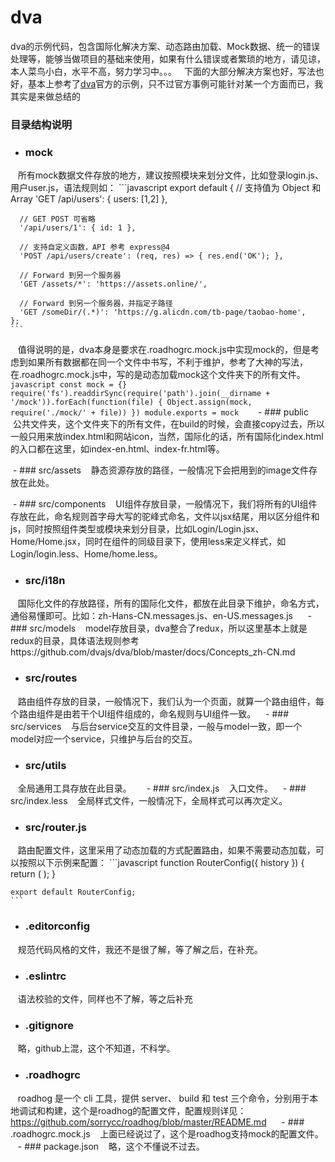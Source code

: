 # dva
dva的示例代码，包含国际化解决方案、动态路由加载、Mock数据、统一的错误处理等，能够当做项目的基础来使用，如果有什么错误或者繁琐的地方，请见谅，本人菜鸟小白，水平不高，努力学习中。。。
 
下面的大部分解决方案也好，写法也好，基本上参考了[dva](https://github.com/dvajs/dva)官方的示例，只不过官方事例可能针对某一个方面而已，我其实是来做总结的
 
### 目录结构说明
  - ### mock
    所有mock数据文件存放的地方，建议按照模块来划分文件，比如登录login.js、用户user.js，语法规则如：
    ```javascript
    export default {
      // 支持值为 Object 和 Array
      'GET /api/users': { users: [1,2] },

      // GET POST 可省略
      '/api/users/1': { id: 1 },

      // 支持自定义函数，API 参考 express@4
      'POST /api/users/create': (req, res) => { res.end('OK'); },

      // Forward 到另一个服务器
      'GET /assets/*': 'https://assets.online/',

      // Forward 到另一个服务器，并指定子路径
      'GET /someDir/(.*)': 'https://g.alicdn.com/tb-page/taobao-home',
    };
    ```
    值得说明的是，dva本身是要求在.roadhogrc.mock.js中实现mock的，但是考虑到如果所有数据都在同一个文件中书写，不利于维护，参考了大神的写法，在.roadhogrc.mock.js中，写的是动态加载mock这个文件夹下的所有文件。
    ```javascript
    const mock = {}
    require('fs').readdirSync(require('path').join(__dirname + '/mock')).forEach(function(file) {
      Object.assign(mock, require('./mock/' + file))
    })
    module.exports = mock
    ```
    
  - ### public
    公共文件夹，这个文件夹下的所有文件，在build的时候，会直接copy过去，所以一般只用来放index.html和网站icon，当然，国际化的话，所有国际化index.html的入口都在这里，如index-en.html、index-fr.html等。
    
  - ### src/assets
    静态资源存放的路径，一般情况下会把用到的image文件存放在此处。
    
  - ### src/components
    UI组件存放目录，一般情况下，我们将所有的UI组件存放在此，命名规则首字母大写的驼峰式命名，文件以jsx结尾，用以区分组件和js，同时按照组件类型或模块来划分目录，比如Login/Login.jsx、Home/Home.jsx，同时在组件的同级目录下，使用less来定义样式，如Login/login.less、Home/home.less。
  
  - ### src/i18n
    国际化文件的存放路径，所有的国际化文件，都放在此目录下维护，命名方式，通俗易懂即可。比如：zh-Hans-CN.messages.js、en-US.messages.js
    
  - ### src/models
    model存放目录，dva整合了redux，所以这里基本上就是redux的目录，具体语法规则参考https://github.com/dvajs/dva/blob/master/docs/Concepts_zh-CN.md
    
  - ### src/routes
    路由组件存放的目录，一般情况下，我们认为一个页面，就算一个路由组件，每个路由组件是由若干个UI组件组成的，命名规则与UI组件一致。
  
  - ### src/services
    与后台service交互的文件目录，一般与model一致，即一个model对应一个service，只维护与后台的交互。
  
  - ### src/utils
    全局通用工具存放在此目录。
    
  - ### src/index.js
    入口文件。
   
  - ### src/index.less
    全局样式文件，一般情况下，全局样式可以再次定义。
  
  - ### src/router.js
    路由配置文件，这里采用了动态加载的方式配置路由，如果不需要动态加载，可以按照以下示例来配置：
    ```javascript
    function RouterConfig({ history }) {
      return (
        <Router history={history}>
          <Route path="/index" component={IndexPage} />
          <Route path="/detail" component={VideoDetail} />
          <Route path="/video" component={VideoPage} />
          <Route path="/videoScale" component={VideoPageScale}/>
          <Route path="/" component={Home} />
        </Router>
      );
    }

    export default RouterConfig;
    ```
    
  - ### .editorconfig
    规范代码风格的文件，我还不是很了解，等了解之后，在补充。
  
  - ### .eslintrc
    语法校验的文件，同样也不了解，等之后补充
  
  - ### .gitignore
    略，github上混，这个不知道，不科学。
  
  - ### .roadhogrc
    roadhog 是一个 cli 工具，提供 server、 build 和 test 三个命令，分别用于本地调试和构建，这个是roadhog的配置文件，配置规则详见：https://github.com/sorrycc/roadhog/blob/master/README.md
    
  - ### .roadhogrc.mock.js
    上面已经说过了，这个是roadhog支持mock的配置文件。
  
  - ### package.json
    略，这个不懂说不过去。
 
